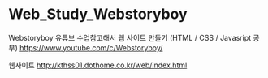 # Web_Study_Webstoryboy
Webstoryboy 유튜브 수업참고해서 웹 사이트 만들기 (HTML / CSS / Javasript 공부)
https://www.youtube.com/c/Webstoryboy/

웹사이트
http://kthss01.dothome.co.kr/web/index.html
